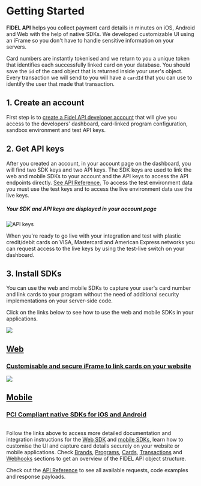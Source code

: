 # Getting Started

**FIDEL API** helps you collect payment card details in minutes on iOS, Android and Web with the help of native SDKs. We developed customizable UI using an iFrame so you don't have to handle sensitive information on your servers.

Card numbers are instantly tokenised and we return to you a unique token that identifies each successfully linked card on your database. You should save the `id` of the card object that is returned inside your user's object. Every transaction we will send to you will have a `cardId` that you can use to identify the user that made that transaction.

## 1. Create an account
First step is to [create a Fidel API developer account](https://dashboard.fidel.uk/sign-up) that will give you access to the developers' dashboard, card-linked program configuration, sandbox environment and test API keys.

## 2. Get API keys
After you created an account, in your account page on the dashboard, you will find two SDK keys and two API keys. The SDK keys are used to link the web and mobile SDKs to your account and the API keys to access the API endpoints directly. [See API Reference.](https://reference.fidel.uk) To access the test environment data you must use the test keys and to access the live environment data use the live keys.

##### Your SDK and API keys are displayed in your account page

![API keys](https://docs.fidel.uk/assets/images/api-keys.png "API keys")

When you're ready to go live with your integration and test with plastic credit/debit cards on VISA, Mastercard and American Express networks you can request access to the live keys by using the test-live switch on your dashboard.

## 3. Install SDKs
You can use the web and mobile SDKs to capture your user's card number and link cards to your program without the need of additional security implementations on your server-side code.

Click on the links below to see how to use the web and mobile SDKs in your applications.

<div class="row">
<div class="column">
    <a href="/web-sdk" class="content">
        <img src="https://docs.fidel.uk/assets/images/web_sdk.svg"/>
        <h2>Web</h2>
        <h3>Customisable and secure iFrame to link cards on your website</h3>
    </a>
</div>
    <div class="column">
        <a href="/mobile-sdk" class="content">
            <img src="https://docs.fidel.uk/assets/images/mobile_sdk.svg"/>
            <h2>Mobile</h2>
            <h3>PCI Compliant native SDKs for iOS and Android</h3>
        </a>
    </div>
</div>

Follow the links above to access more detailed documentation and integration instructions for the [Web SDK](/web-sdk) and [mobile SDKs](/mobile-sdk), learn how to customise the UI and capture card details securely on your website or mobile applications. Check [Brands](/brands), [Programs](/programs), [Cards](/cards), [Transactions](/transactions) and [Webhooks](/webhooks) sections to get an overview of the FIDEL API object structure.

Check out the [API Reference](https://reference.fidel.uk) to see all available requests, code examples and response payloads.
